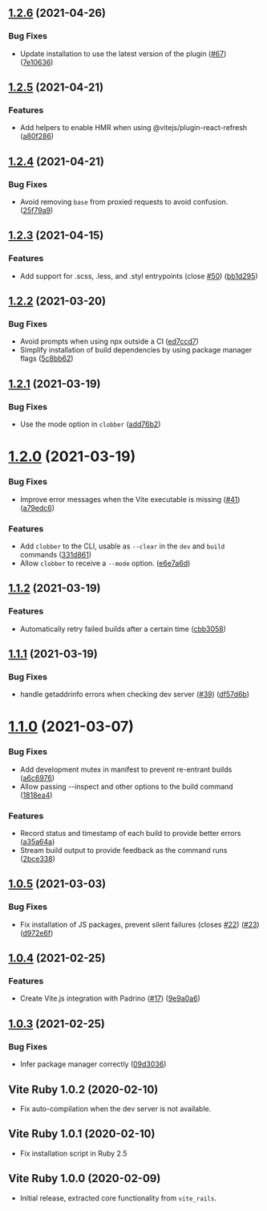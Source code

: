 ## [1.2.6](https://github.com/ElMassimo/vite_ruby/compare/vite_ruby@1.2.5...vite_ruby@1.2.6) (2021-04-26)


### Bug Fixes

* Update installation to use the latest version of the plugin ([#67](https://github.com/ElMassimo/vite_ruby/issues/67)) ([7e10636](https://github.com/ElMassimo/vite_ruby/commit/7e10636f5396f496bd099a03e069cf8572b9585b))



## [1.2.5](https://github.com/ElMassimo/vite_ruby/compare/vite_ruby@1.2.4...vite_ruby@1.2.5) (2021-04-21)


### Features

* Add helpers to enable HMR when using @vitejs/plugin-react-refresh ([a80f286](https://github.com/ElMassimo/vite_ruby/commit/a80f286d4305bbae29ea7cea42a4329a530f43fa))



## [1.2.4](https://github.com/ElMassimo/vite_ruby/compare/vite_ruby@1.2.3...vite_ruby@1.2.4) (2021-04-21)


### Bug Fixes

* Avoid removing `base` from proxied requests to avoid confusion. ([25f79a9](https://github.com/ElMassimo/vite_ruby/commit/25f79a9848df3e6c2ffbeb9bd4fbc44f73e4c68a))



## [1.2.3](https://github.com/ElMassimo/vite_ruby/compare/vite_ruby@1.2.2...vite_ruby@1.2.3) (2021-04-15)


### Features

* Add support for .scss, .less, and .styl entrypoints (close [#50](https://github.com/ElMassimo/vite_ruby/issues/50)) ([bb1d295](https://github.com/ElMassimo/vite_ruby/commit/bb1d2953b3a8c5862d26cdfcd5edc5cc918d1c5a))



## [1.2.2](https://github.com/ElMassimo/vite_ruby/compare/vite_ruby@1.2.1...vite_ruby@1.2.2) (2021-03-20)


### Bug Fixes

* Avoid prompts when using npx outside a CI ([ed7ccd7](https://github.com/ElMassimo/vite_ruby/commit/ed7ccd7d32c079ab78555ecd36dcb68ad2da331e))
* Simplify installation of build dependencies by using package manager flags ([5c8bb62](https://github.com/ElMassimo/vite_ruby/commit/5c8bb625926f2ab1788a3e3a22aeafd7104984cb))



## [1.2.1](https://github.com/ElMassimo/vite_ruby/compare/vite_ruby@1.2.0...vite_ruby@1.2.1) (2021-03-19)


### Bug Fixes

* Use the mode option in `clobber` ([add76b2](https://github.com/ElMassimo/vite_ruby/commit/add76b2a63ea64336235536b8b5670bace357b6e))



# [1.2.0](https://github.com/ElMassimo/vite_ruby/compare/vite_ruby@1.1.2...vite_ruby@1.2.0) (2021-03-19)


### Bug Fixes

* Improve error messages when the Vite executable is missing ([#41](https://github.com/ElMassimo/vite_ruby/issues/41)) ([a79edc6](https://github.com/ElMassimo/vite_ruby/commit/a79edc6cc603c1094ede9e899226e98f734e7bbe))


### Features

* Add `clobber` to the CLI, usable as `--clear` in the `dev` and `build` commands ([331d861](https://github.com/ElMassimo/vite_ruby/commit/331d86163c12eb3303d3975a94ecc205fa59dd41))
* Allow `clobber` to receive a `--mode` option. ([e6e7a6d](https://github.com/ElMassimo/vite_ruby/commit/e6e7a6dd0a2acf205d06877f76deb924c1d5aba7))



## [1.1.2](https://github.com/ElMassimo/vite_ruby/compare/vite_ruby@1.1.1...vite_ruby@1.1.2) (2021-03-19)


### Features

* Automatically retry failed builds after a certain time ([cbb3058](https://github.com/ElMassimo/vite_ruby/commit/cbb305863a49c46e7a0d95c773f56f7d822d01d9))



## [1.1.1](https://github.com/ElMassimo/vite_ruby/compare/vite_ruby@1.1.0...vite_ruby@1.1.1) (2021-03-19)


### Bug Fixes

* handle getaddrinfo errors when checking dev server ([#39](https://github.com/ElMassimo/vite_ruby/issues/39)) ([df57d6b](https://github.com/ElMassimo/vite_ruby/commit/df57d6ba5d8ed20e15bd2de3a57c8ff711671d28))



# [1.1.0](https://github.com/ElMassimo/vite_ruby/compare/vite_ruby@1.0.5...vite_ruby@1.1.0) (2021-03-07)


### Bug Fixes

* Add development mutex in manifest to prevent re-entrant builds ([a6c6976](https://github.com/ElMassimo/vite_ruby/commit/a6c6976ba3821d8d6f26d012de13a440cb91c95b))
* Allow passing --inspect and other options to the build command ([1818ea4](https://github.com/ElMassimo/vite_ruby/commit/1818ea4f1d211923dfe0c04037baca8b2fd3b991))


### Features

* Record status and timestamp of each build to provide better errors ([a35a64a](https://github.com/ElMassimo/vite_ruby/commit/a35a64ad4ca802da7bb6d5f5139985da864293a4))
* Stream build output to provide feedback as the command runs ([2bce338](https://github.com/ElMassimo/vite_ruby/commit/2bce33888513f6961da11ddfa9f9c703182abfa6))



## [1.0.5](https://github.com/ElMassimo/vite_ruby/compare/vite_ruby@1.0.4...vite_ruby@1.0.5) (2021-03-03)


### Bug Fixes

* Fix installation of JS packages, prevent silent failures (closes [#22](https://github.com/ElMassimo/vite_ruby/issues/22)) ([#23](https://github.com/ElMassimo/vite_ruby/issues/23)) ([d972e6f](https://github.com/ElMassimo/vite_ruby/commit/d972e6f3968988460753e7a831c8e9199bbd6891))



## [1.0.4](https://github.com/ElMassimo/vite_ruby/compare/vite_ruby@1.0.3...vite_ruby@1.0.4) (2021-02-25)


### Features

* Create Vite.js integration with Padrino ([#17](https://github.com/ElMassimo/vite_ruby/issues/17)) ([9e9a0a6](https://github.com/ElMassimo/vite_ruby/commit/9e9a0a67abceed0a784d3c2e0554c717d7f5d1d6))



## [1.0.3](https://github.com/ElMassimo/vite_ruby/compare/vite_ruby@1.0.2...vite_ruby@1.0.3) (2021-02-25)


### Bug Fixes

* Infer package manager correctly ([09d3036](https://github.com/ElMassimo/vite_ruby/commit/09d303627d6012ead50acd6f814a32521a76927f))



## Vite Ruby 1.0.2 (2020-02-10)

- Fix auto-compilation when the dev server is not available.

## Vite Ruby 1.0.1 (2020-02-10)

- Fix installation script in Ruby 2.5

## Vite Ruby 1.0.0 (2020-02-09)

- Initial release, extracted core functionality from `vite_rails`.

